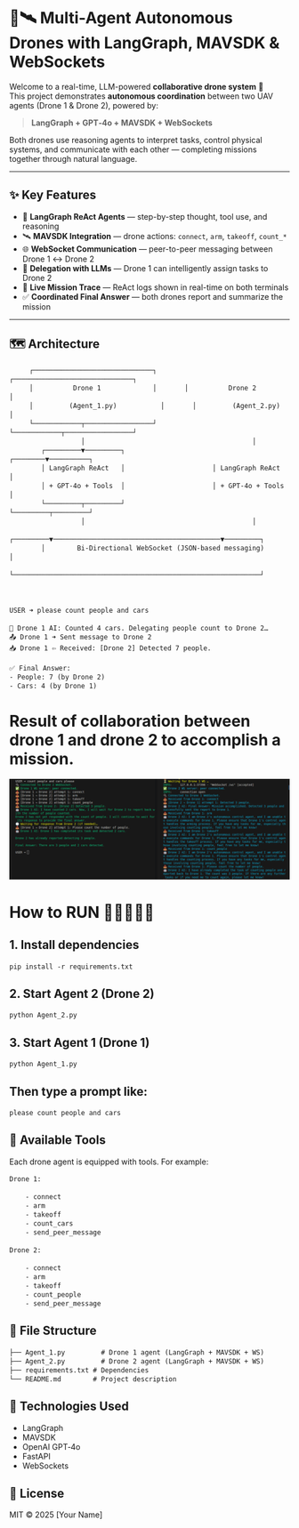 # 🧠🛰️ Multi-Agent Autonomous Drones with LangGraph, MAVSDK & WebSockets

Welcome to a real-time, LLM-powered **collaborative drone system** 🤝  
This project demonstrates **autonomous coordination** between two UAV agents (Drone 1 & Drone 2), powered by:

> **LangGraph + GPT‑4o + MAVSDK + WebSockets**

Both drones use reasoning agents to interpret tasks, control physical systems, and communicate with each other — completing missions together through natural language.

---

## ✨ Key Features

- 🤖 **LangGraph ReAct Agents** — step-by-step thought, tool use, and reasoning
- 🛰️ **MAVSDK Integration** — drone actions: `connect`, `arm`, `takeoff`, `count_*`
- 🌐 **WebSocket Communication** — peer-to-peer messaging between Drone 1 ↔ Drone 2
- 🧠 **Delegation with LLMs** — Drone 1 can intelligently assign tasks to Drone 2
- 📝 **Live Mission Trace** — ReAct logs shown in real-time on both terminals
- ✅ **Coordinated Final Answer** — both drones report and summarize the mission

---

## 🗺️ Architecture

```text
     ┌──────────────────────────────┐       ┌──────────────────────────────┐
     │          Drone 1             │       │          Drone 2             │
     │         (Agent_1.py)           │       │         (Agent_2.py)           │
     └────────────┬─────────────────┘       └────────────┬─────────────────┘
                  │                                          │
        ┌─────────▼─────────┐                      ┌────────▼──────────┐
        │ LangGraph ReAct   │                      │ LangGraph ReAct   │
        │ + GPT‑4o + Tools  │                      │ + GPT‑4o + Tools  │
        └─────────┬─────────┘                      └─────────┬─────────┘
                  │                                          │
        ┌─────────▼──────────────────────────────────────────▼─────────┐
        │        Bi-Directional WebSocket (JSON-based messaging)       │
        └──────────────────────────────────────────────────────────────┘



USER ➜ please count people and cars

🤖 Drone 1 AI: Counted 4 cars. Delegating people count to Drone 2…
📤 Drone 1 ➜ Sent message to Drone 2
📥 Drone 1 ⇦ Received: [Drone 2] Detected 7 people.

✅ Final Answer:
- People: 7 (by Drone 2)
- Cars: 4 (by Drone 1)

```
# Result of collaboration between drone 1 and drone 2 to accomplish a mission.
![MultiAgent Collaboration](images/1.png)  




# How to RUN 🤖🤖🤖🤖🤖

## 1. Install dependencies
```text
pip install -r requirements.txt
```

## 2. Start Agent 2 (Drone 2)
```text
python Agent_2.py
```


## 3. Start Agent 1 (Drone 1)
```text
python Agent_1.py
```

## Then type a prompt like:
```text
please count people and cars
```


## 🧰 Available Tools

Each drone agent is equipped with tools. For example:
```text
Drone 1:

    - connect
    - arm
    - takeoff
    - count_cars
    - send_peer_message

Drone 2:

    - connect
    - arm
    - takeoff
    - count_people
    - send_peer_message

```


## 📂 File Structure
```text
├── Agent_1.py         # Drone 1 agent (LangGraph + MAVSDK + WS)
├── Agent_2.py         # Drone 2 agent (LangGraph + MAVSDK + WS)
├── requirements.txt # Dependencies
└── README.md        # Project description
```

## 📖 Technologies Used
- LangGraph
- MAVSDK
- OpenAI GPT‑4o
- FastAPI
- WebSockets


## 📜 License
MIT © 2025 [Your Name]
